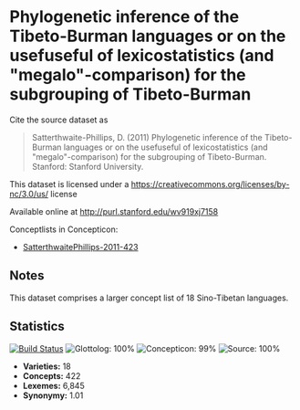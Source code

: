 # Phylogenetic inference of the Tibeto-Burman languages or on the usefuseful of lexicostatistics (and "megalo"-comparison) for the subgrouping of Tibeto-Burman

Cite the source dataset as

> Satterthwaite-Phillips, D. (2011) Phylogenetic inference of the Tibeto-Burman languages or on the usefuseful of lexicostatistics (and "megalo"-comparison) for the subgrouping of Tibeto-Burman. Stanford: Stanford University.

This dataset is licensed under a https://creativecommons.org/licenses/by-nc/3.0/us/ license

Available online at http://purl.stanford.edu/wv919xj7158

Conceptlists in Concepticon:
- [SatterthwaitePhillips-2011-423](http://concepticon.clld.org/contributions/SatterthwaitePhillips-2011-423)

## Notes

This dataset comprises a larger concept list of 18 Sino-Tibetan languages.



## Statistics


[![Build Status](https://travis-ci.org/lexibank/satterthwaitetb.svg?branch=master)](https://travis-ci.org/lexibank/satterthwaitetb)
![Glottolog: 100%](https://img.shields.io/badge/Glottolog-100%25-brightgreen.svg "Glottolog: 100%")
![Concepticon: 99%](https://img.shields.io/badge/Concepticon-99%25-brightgreen.svg "Concepticon: 99%")
![Source: 100%](https://img.shields.io/badge/Source-100%25-brightgreen.svg "Source: 100%")

- **Varieties:** 18
- **Concepts:** 422
- **Lexemes:** 6,845
- **Synonymy:** 1.01
